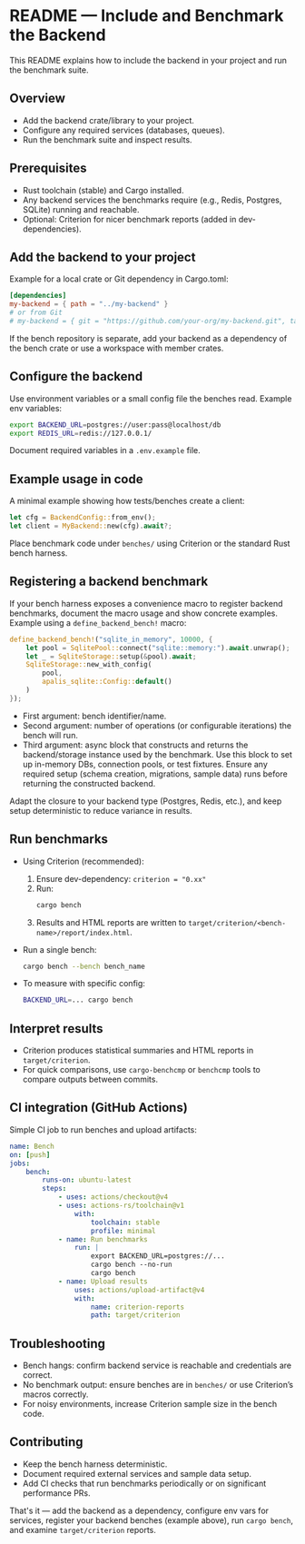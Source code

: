 # README — Include and Benchmark the Backend

This README explains how to include the backend in your project and run the benchmark suite.

## Overview
- Add the backend crate/library to your project.
- Configure any required services (databases, queues).
- Run the benchmark suite and inspect results.

## Prerequisites
- Rust toolchain (stable) and Cargo installed.
- Any backend services the benchmarks require (e.g., Redis, Postgres, SQLite) running and reachable.
- Optional: Criterion for nicer benchmark reports (added in dev-dependencies).

## Add the backend to your project
Example for a local crate or Git dependency in Cargo.toml:

```toml
[dependencies]
my-backend = { path = "../my-backend" }
# or from Git
# my-backend = { git = "https://github.com/your-org/my-backend.git", tag = "vX.Y.Z" }
```

If the bench repository is separate, add your backend as a dependency of the bench crate or use a workspace with member crates.

## Configure the backend
Use environment variables or a small config file the benches read. Example env variables:

```bash
export BACKEND_URL=postgres://user:pass@localhost/db
export REDIS_URL=redis://127.0.0.1/
```

Document required variables in a `.env.example` file.

## Example usage in code
A minimal example showing how tests/benches create a client:

```rust
let cfg = BackendConfig::from_env();
let client = MyBackend::new(cfg).await?;
```

Place benchmark code under `benches/` using Criterion or the standard Rust bench harness.

## Registering a backend benchmark
If your bench harness exposes a convenience macro to register backend benchmarks, document the macro usage and show concrete examples. Example using a `define_backend_bench!` macro:

```rust
define_backend_bench!("sqlite_in_memory", 10000, {
    let pool = SqlitePool::connect("sqlite::memory:").await.unwrap();
    let _ = SqliteStorage::setup(&pool).await;
    SqliteStorage::new_with_config(
        pool,
        apalis_sqlite::Config::default()
    )
});
```

- First argument: bench identifier/name.
- Second argument: number of operations (or configurable iterations) the bench will run.
- Third argument: async block that constructs and returns the backend/storage instance used by the benchmark. Use this block to set up in-memory DBs, connection pools, or test fixtures. Ensure any required setup (schema creation, migrations, sample data) runs before returning the constructed backend.

Adapt the closure to your backend type (Postgres, Redis, etc.), and keep setup deterministic to reduce variance in results.

## Run benchmarks
- Using Criterion (recommended):
    1. Ensure dev-dependency: `criterion = "0.xx"`
    2. Run:
         ```bash
         cargo bench
         ```
    3. Results and HTML reports are written to `target/criterion/<bench-name>/report/index.html`.

- Run a single bench:
    ```bash
    cargo bench --bench bench_name
    ```

- To measure with specific config:
    ```bash
    BACKEND_URL=... cargo bench
    ```

## Interpret results
- Criterion produces statistical summaries and HTML reports in `target/criterion`.
- For quick comparisons, use `cargo-benchcmp` or `benchcmp` tools to compare outputs between commits.

## CI integration (GitHub Actions)
Simple CI job to run benches and upload artifacts:

```yaml
name: Bench
on: [push]
jobs:
    bench:
        runs-on: ubuntu-latest
        steps:
            - uses: actions/checkout@v4
            - uses: actions-rs/toolchain@v1
                with:
                    toolchain: stable
                    profile: minimal
            - name: Run benchmarks
                run: |
                    export BACKEND_URL=postgres://...
                    cargo bench --no-run
                    cargo bench
            - name: Upload results
                uses: actions/upload-artifact@v4
                with:
                    name: criterion-reports
                    path: target/criterion
```

## Troubleshooting
- Bench hangs: confirm backend service is reachable and credentials are correct.
- No benchmark output: ensure benches are in `benches/` or use Criterion’s macros correctly.
- For noisy environments, increase Criterion sample size in the bench code.

## Contributing
- Keep the bench harness deterministic.
- Document required external services and sample data setup.
- Add CI checks that run benchmarks periodically or on significant performance PRs.

That's it — add the backend as a dependency, configure env vars for services, register your backend benches (example above), run `cargo bench`, and examine `target/criterion` reports.
